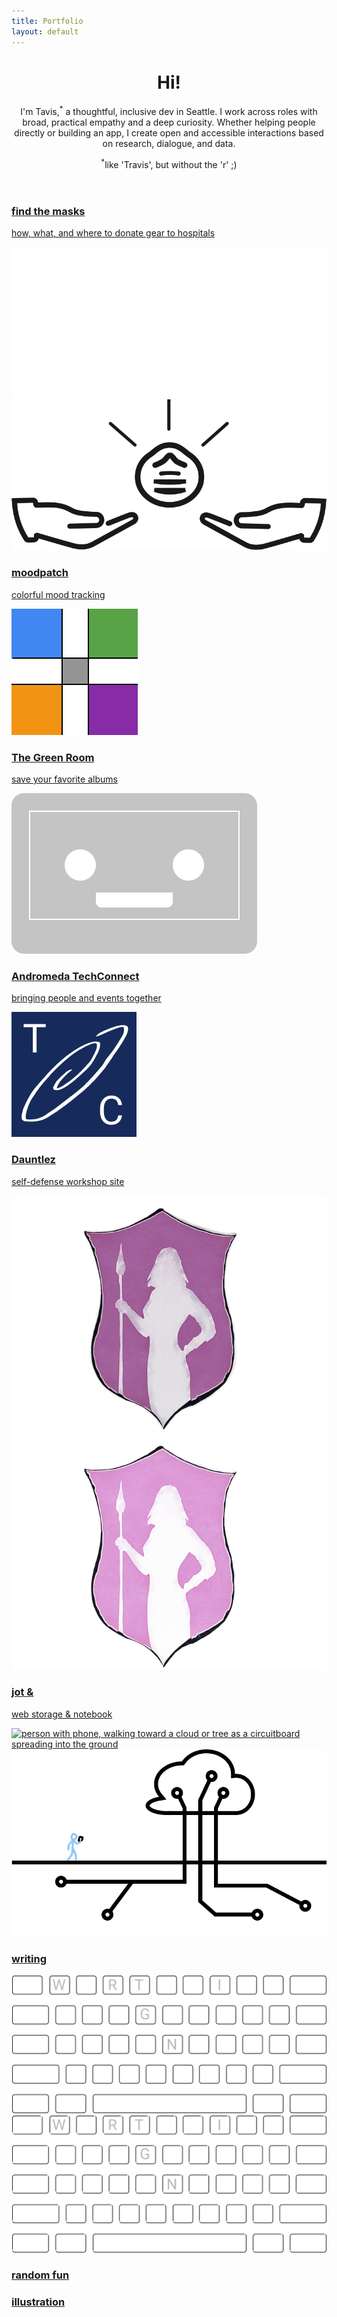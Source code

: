 ```yaml
---
title: Portfolio
layout: default
---
```


<header class="intro"> <!-- introduction -->
  <div class="introContainer">
    <h1 class="introHead display">Hi!</h1>
    <p class="introText">I'm Tavis,<sup class="medEmphTxt">&#42;</sup> a thoughtful, inclusive dev in Seattle. I work across roles with broad, practical empathy and a deep curiosity. Whether helping people directly or building an app, I create open and accessible interactions based on research, dialogue, and data.</p>
    <p class="aboutContainer"><sup>&#42;</sup>like 'Travis', but without the 'r' ;)</p>
  </div>
</header>

<section class="studies sideMargin" id="projects"> <!-- wrapper for cards -->
  <article class="card project04">
    <a href="project04.html" class="dispBlock paddingSmB">
      <h1 class="padText leadingOne marginTopZero">find the masks</h1>
      <p class="padText textHighEmph">how, what, and where to donate gear to hospitals</p>
      <div class="projContainer padText"> <!-- center images in grid and add padding to sides -->
        <img src="images/ftm-logo-dk-share.svg" alt="a shining mask above outstretched hands" class="projPic preferDark">
        <img src="images/ftm-logo-lt-share.svg" alt="a shining mask above outstretched hands" class="projPic preferLight">
      </div>
    </a>
  </article>

  <article class="card project05">
    <a href="" class="dispBlock paddingSmB">
      <h1 class="padText leadingOne marginTopZero">moodpatch</h1>
      <p class="padText textHighEmph">colorful mood tracking</p>
      <div class="projContainer padText">
        <img src="images/moodpatch.svg" alt="a square patchwork of colors" class="projPic">
      </div
    </a>
  </article>

  <article class="card project06">
    <a href="" class="dispBlock paddingSmB">
      <h1 class="padText leadingOne marginTopZero">The Green Room</h1>
      <p class="padText textHighEmph">save your favorite albums</p>
      <div class="projContainer padText">
        <img src="images/tgr_icon.png" alt="a smiling audio cassette" class="projPic">
      </div>
    </a>
  </article>

  <article class="card project07">
    <a href="" class="dispBlock paddingSmB">
      <h1 class="padText leadingOne marginTopZero">Andromeda TechConnect</h1>
      <p class="padText textHighEmph">bringing people and events together</p>
      <div class="projContainer padText">
        <img src="images/andromeda.png" alt="A swirling galaxy and the letters T , C" class="projPic">
      </div>
    </a>
  </article>

  <article class="card project03">
    <a href="project03.html" class="dispBlock paddingSmB">
      <h1 class="padText leadingOne marginTopZero">Dauntlez</h1>
      <p class="padText textHighEmph">self-defense workshop site</p>
      <img src="images/dauntDark.png" alt="shield decorated with an amazon carrying a spear" class="projPic preferDark">
      <img src="images/dauntLight.png" alt="shield decorated with an amazon carrying a spear" class="projPic preferLight">
    </a>
  </article>

  <article class="card project01">
    <a href="project01.html" class="dispBlock">
      <h1 class="padText leadingOne marginTopZero">jot &</h1>
      <p class="padText textHighEmph">web storage & notebook</p>
      <img src="images/netWalk.png" alt="person with phone, walking toward a cloud or tree as a circuitboard spreading into the ground" class="projPic preferDark">
      <img src="images/netwalkLight.png" alt="person with phone, walking toward a cloud or tree as a circuitboard spreading into the ground" class="projPic preferLight">
    </a>
  </article>

  <!--
  <article class="card project02">
    <a href="project02.html" class="dispBlock paddingSmB">
      <h1 class="padText leadingOne marginTopZero"></h1>
      <p class="padText textHighEmph"></p>
      <img src="" alt="" class="projPic preferDark">
      <img src="" alt="" class="projPic preferLight">
    </a>
  </article>
  -->

  <article class="card writing">
    <a href="writing.html" class="dispBlock paddingSmB">
      <h1 class="padText leadingOne marginTopZero">writing</h1>
      <img src="images/boardDk.svg" alt="keyboard key outlines with letters w r t i g and n shown" class="projPic preferDark paddingSm">
      <img src="images/boardLt.svg" alt="keyboard key outlines with letters w r t i g and n shown" class="projPic preferLight paddingSm">
    </a>
  </article>

  <article class="card fun">
    <a href="random.html" class="bgCover imageLink marginTopZero padBotLg padText">
      <h1 class="leadingOne marginTopZero">random fun</h1>
    </a>
  </article>

  <article class="card illustration">
    <a href="illustration.html" class="bgCover darkLink imageLink writeVert marginTopZero">
      <h1 class="padText leadingOne">illustration</h1>
    </a>
  </article>
</section> <!-- end showcase for cards -->
